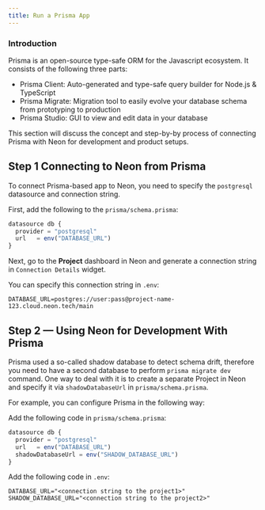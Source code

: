```yaml
---
title: Run a Prisma App
---
```


### Introduction

Prisma is an open-source type-safe ORM for the Javascript ecosystem. It consists of the following three parts:

- Prisma Client: Auto-generated and type-safe query builder for Node.js & TypeScript
- Prisma Migrate: Migration tool to easily evolve your database schema from prototyping to production
- Prisma Studio: GUI to view and edit data in your database

This section will discuss the concept and step-by-by process of connecting Prisma with Neon for development and product setups.

## Step 1 Connecting to Neon from Prisma

To connect Prisma-based app to Neon, you need to specify the `postgresql` datasource and connection string.

First, add the following to the `prisma/schema.prisma`:

```typescript
datasource db {
  provider = "postgresql"
  url   = env("DATABASE_URL")
}
```

Next, go to the **Project** dashboard in Neon and generate a connection string in `Connection Details` widget.

You can specify this connection string in `.env`:

```shell
DATABASE_URL=postgres://user:pass@project-name-123.cloud.neon.tech/main
```

## Step 2 — Using Neon for Development With Prisma

Prisma used a so-called shadow database to detect schema drift, therefore you need to have a second database to perform `prisma migrate dev` command. One way to deal with it is to create a separate Project in Neon and specify it via `shadowDatabaseUrl` in `prisma/schema.prisma`.

For example, you can configure Prisma in the following way:

Add the following code in `prisma/schema.prisma`:

```typescript
datasource db {
  provider = "postgresql"
  url   = env("DATABASE_URL")
  shadowDatabaseUrl = env("SHADOW_DATABASE_URL")
}
```

Add the following code in `.env`:

```shell
DATABASE_URL="<connection string to the project1>"
SHADOW_DATABASE_URL="<connection string to the project2>"
```
